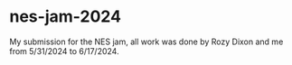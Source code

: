 # nes-jam-2024
My submission for the NES jam, all work was done by Rozy Dixon and me from 5/31/2024 to 6/17/2024.
